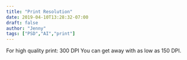 ```yaml
---
title: "Print Resolution"
date: 2019-04-10T13:28:32-07:00
draft: false
author: "Jenny"
tags: ["PSD","AI","print"]
---
```


For high quality print: 300 DPI
You can get away with as low as 150 DPI.